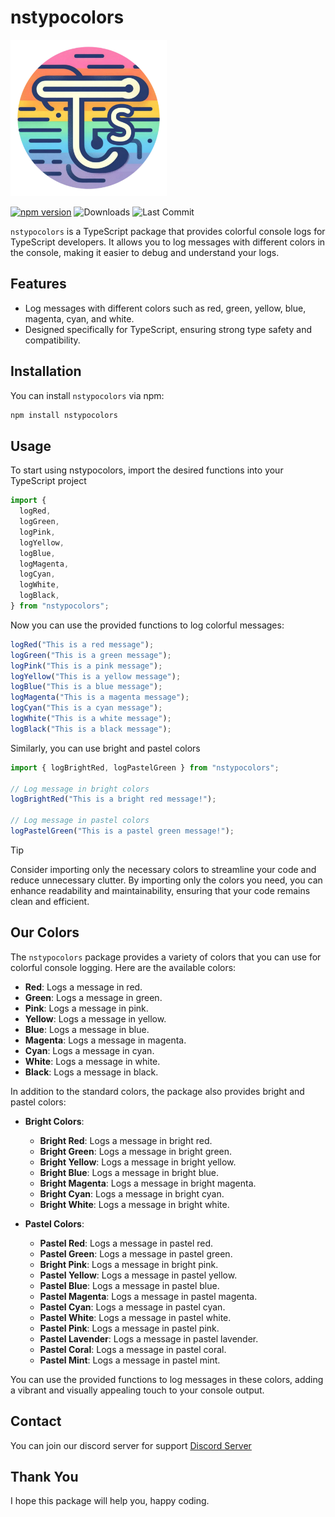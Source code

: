 # nstypocolors

<img src="./assets/nstypocoloricon.png" alt="My Colors Icon" width="250" height="250" />

[![npm version](https://img.shields.io/npm/v/nstypocolors?color=crimson)](https://www.npmjs.com/package/nstypocolors)
![Downloads](https://img.shields.io/npm/dt/nstypocolors?style=flat)
![Last Commit](https://img.shields.io/github/last-commit/nsgpriyanshu/nstypocolors)

`nstypocolors` is a TypeScript package that provides colorful console logs for TypeScript developers. It allows you to log messages with different colors in the console, making it easier to debug and understand your logs.

## Features

- Log messages with different colors such as red, green, yellow, blue, magenta, cyan, and white.
- Designed specifically for TypeScript, ensuring strong type safety and compatibility.

## Installation

You can install `nstypocolors` via npm:

```bash
npm install nstypocolors
```

## Usage

To start using nstypocolors, import the desired functions into your TypeScript project

```ts
import {
  logRed,
  logGreen,
  logPink,
  logYellow,
  logBlue,
  logMagenta,
  logCyan,
  logWhite,
  logBlack,
} from "nstypocolors";
```

Now you can use the provided functions to log colorful messages:

```ts
logRed("This is a red message");
logGreen("This is a green message");
logPink("This is a pink message");
logYellow("This is a yellow message");
logBlue("This is a blue message");
logMagenta("This is a magenta message");
logCyan("This is a cyan message");
logWhite("This is a white message");
logBlack("This is a black message");
```

Similarly, you can use bright and pastel colors

```ts
import { logBrightRed, logPastelGreen } from "nstypocolors";

// Log message in bright colors
logBrightRed("This is a bright red message!");

// Log message in pastel colors
logPastelGreen("This is a pastel green message!");
```

> [!TIP]
> Consider importing only the necessary colors to streamline your code and reduce unnecessary clutter. By importing only the colors you need, you can enhance readability and maintainability, ensuring that your code remains clean and efficient.

## Our Colors

The `nstypocolors` package provides a variety of colors that you can use for colorful console logging. Here are the available colors:

- **Red**: Logs a message in red.
- **Green**: Logs a message in green.
- **Pink**: Logs a message in pink.
- **Yellow**: Logs a message in yellow.
- **Blue**: Logs a message in blue.
- **Magenta**: Logs a message in magenta.
- **Cyan**: Logs a message in cyan.
- **White**: Logs a message in white.
- **Black**: Logs a message in black.

In addition to the standard colors, the package also provides bright and pastel colors:

- **Bright Colors**:

  - **Bright Red**: Logs a message in bright red.
  - **Bright Green**: Logs a message in bright green.
  - **Bright Yellow**: Logs a message in bright yellow.
  - **Bright Blue**: Logs a message in bright blue.
  - **Bright Magenta**: Logs a message in bright magenta.
  - **Bright Cyan**: Logs a message in bright cyan.
  - **Bright White**: Logs a message in bright white.

- **Pastel Colors**:
  - **Pastel Red**: Logs a message in pastel red.
  - **Pastel Green**: Logs a message in pastel green.
  - **Bright Pink**: Logs a message in bright pink.
  - **Pastel Yellow**: Logs a message in pastel yellow.
  - **Pastel Blue**: Logs a message in pastel blue.
  - **Pastel Magenta**: Logs a message in pastel magenta.
  - **Pastel Cyan**: Logs a message in pastel cyan.
  - **Pastel White**: Logs a message in pastel white.
  - **Pastel Pink**: Logs a message in pastel pink.
  - **Pastel Lavender**: Logs a message in pastel lavender.
  - **Pastel Coral**: Logs a message in pastel coral.
  - **Pastel Mint**: Logs a message in pastel mint.

You can use the provided functions to log messages in these colors, adding a vibrant and visually appealing touch to your console output.

## Contact

You can join our discord server for support [Discord Server](https://discord.com/invite/J5aZUUnwCh)

## Thank You

I hope this package will help you, happy coding.
